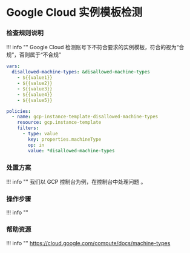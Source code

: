 # Google Cloud 实例模板检测

### 检查规则说明
!!! info ""
    Google Cloud 检测账号下不符合要求的实例模板，符合的视为“合规”，否则属于“不合规”
    
  ```YAML
  vars:
    disallowed-machine-types: &disallowed-machine-types
      - ${{value1}}
      - ${{value2}}
      - ${{value3}}
      - ${{value4}}
      - ${{value5}}

  policies:
    - name: gcp-instance-template-disallowed-machine-types
      resource: gcp.instance-template
      filters:
        - type: value
          key: properties.machineType
          op: in
          value: *disallowed-machine-types
  ```

    
### 处置方案
!!! info ""
    我们以 GCP 控制台为例，在控制台中处理问题 。


### 操作步骤
!!! info ""




### 帮助资源
!!! info ""
https://cloud.google.com/compute/docs/machine-types
    
